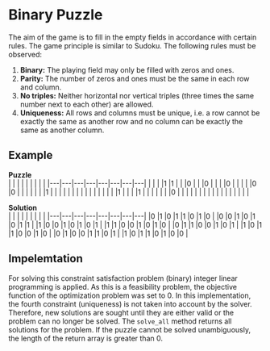 # Binary Puzzle
The aim of the game is to fill in the empty fields in accordance with certain rules. The game principle is similar to Sudoku. The following rules must be observed:
 1. **Binary:** The playing field may only be filled with zeros and ones.
 2. **Parity:** The number of zeros and ones must be the same in each row and column.
 3. **No triples:** Neither horizontal nor vertical triples (three times the same number next to each other) are allowed.
 4. **Uniqueness:** All rows and columns must be unique, i.e. a row cannot be exactly the same as another row and no column can be exactly the same as another column.

## Example
**Puzzle**  
|   |   |   |   |   |   |   |   |
|---|---|---|---|---|---|---|---|
|   |   |   |1  |1  |   |   |0  |
|   |0  |   |   |   |0  |   |   |
|   |0  |0  |   |   |   |   |   |
|1  |   |   |   |   |   |   |   |
|   |   |   |   |   |   |   |1  |
|   |   |1  |   |   |   |   |   |
|0  |   |   |   |   |   |   |   |
|   |   |   |   |   |   |   |   |

**Solution**  
|   |   |   |   |   |   |   |   |
|---|---|---|---|---|---|---|---|
|0  |1  |0  |1  |1  |0  |1  |0  |
|0  |0  |1  |0  |1  |0  |1  |1  |
|1  |0  |0  |1  |0  |1  |0  |1  |
|1  |1  |0  |0  |1  |0  |1  |0  |
|0  |1  |1  |0  |0  |1  |0  |1  |
|1  |0  |1  |1  |0  |0  |1  |0  |
|0  |1  |0  |0  |1  |1  |0  |1  |
|1  |0  |1  |1  |0  |1  |0  |0  |

## Impelemtation
For solving this constraint satisfaction problem (binary) integer linear programming is applied. As this is a feasibility problem, the objective function of the optimization problem was set to 0. In this implementation, the fourth constraint (uniqueness) is not taken into account by the solver. Therefore, new solutions are sought until they are either valid or the problem can no longer be solved. The `solve_all` method returns all solutions for the problem. If the puzzle cannot be solved unambiguously, the length of the return array is greater than 0.